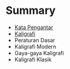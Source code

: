 # Summary

* [Kata Pengantar](README.md)
* [Kaligrafi](chapter1.md)
* Peraturan Dasar
* Kaligrafi Modern
* Gaya-gaya Kaligrafi
* Kaligrafi Klasik

